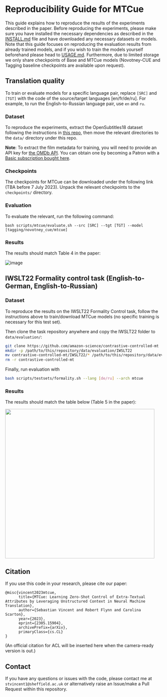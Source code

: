 # Reproducibility Guide for MTCue

This guide explains how to reproduce the results of the experiments described in the paper. Before reproducing the experiments, please make sure you have installed the necessary dependencies as described in the [INSTALL.md](INSTALL.md) file and have downloaded any necessary datasets or models. Note that this guide focuses on reproducing the evaluation results from already trained models, and if you wish to train the models yourself beforehand please head to [USAGE.md](USAGE.md). Furthermore, due to limited storage we only share checkpoints of Base and MTCue models (Novotney-CUE and Tagging baseline checkpoints are available upon request).

## Translation quality

To train or evaluate models for a specific language pair, replace `[SRC]` and `[TGT]` with the code of the source/target languages [en/fr/de/ru]. For example, to run the English-to-Russian language pair, use `en` and `ru`.

### Dataset

To reproduce the experiments, extract the OpenSubtitles18 dataset following the instructions in [this repo](https://github.com/st-vincent1/opensubtitles_parser), then move the relevant directories to the `data/` directory under this repo.

**Note**: To extract the film metadata for training, you will need to provide an API key for [the OMDb API](https://www.patreon.com/join/omdb). You can obtain one by becoming a Patron with a [Basic subscription bought here](https://www.patreon.com/join/omdb). 

### Checkpoints

The checkpoints for MTCue can be downloaded under the following link (TBA before 7 July 2023). Unpack the relevant checkpoints to the `checkpoints/` directory.

### Evaluation

To evaluate the relevant, run the following command:

```
bash scripts/mtcue/evaluate.sh --src [SRC] --tgt [TGT] --model [tagging/novotney_cue/mtcue]
```

### Results

The results should match Table 4 in the paper:

![image](https://github.com/st-vincent1/MTCue/assets/19303946/9808ae0e-19a6-4b99-a9c3-85e80e501404)

## IWSLT22 Formality control task (English-to-German, English-to-Russian)

### Dataset

To reproduce the results on the IWSLT22 Formality Control task, follow the instructions above to train/download MTCue models (no specific training is necessary for this test set). 

Then clone the task repository anywhere and copy the IWSLT22 folder to `data/evaluation/`:

```bash
git clone https://github.com/amazon-science/contrastive-controlled-mt
mkdir -p /path/to/this/repository/data/evaluation/IWSLT22
mv contrastive-controlled-mt/IWSLT22/* /path/to/this/repository/data/evaluation/IWSLT22
rm -r contrastive-controlled-mt
```

Finally, run evaluation with

```bash
bash scripts/testsets/formality.sh --lang [de/ru] --arch mtcue
```

### Results

The results should match the table below (Table 5 in the paper):

<img src="https://github.com/st-vincent1/MTCue/assets/19303946/f0ef4591-4dd9-414a-93e9-4eaedaeba20c" width="480">


## Citation

If you use this code in your research, please cite our paper:

```
@misc{vincent2023mtcue,
      title={MTCue: Learning Zero-Shot Control of Extra-Textual Attributes by Leveraging Unstructured Context in Neural Machine Translation}, 
      author={Sebastian Vincent and Robert Flynn and Carolina Scarton},
      year={2023},
      eprint={2305.15904},
      archivePrefix={arXiv},
      primaryClass={cs.CL}
}
```
(An official citation for ACL will be inserted here when the camera-ready version is out.)

## Contact

If you have any questions or issues with the code, please contact me at `stvincent1@sheffield.ac.uk` or alternatively raise an Issue/make a Pull Request within this repository.
